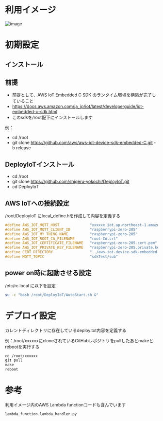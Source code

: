 # 利用イメージ


![image](https://user-images.githubusercontent.com/12773136/45201856-e07c5400-b2b1-11e8-9e1c-a6eeca8dd0ac.png)

# 初期設定

## インストール

## 前提

- 前提として、AWS IoT Embedded C SDK のランタイム環境を構築が完了していること
- https://docs.aws.amazon.com/ja_jp/iot/latest/developerguide/iot-embedded-c-sdk.html
- このsdkを/root配下にインストールします

例：
- cd /root
- git clone https://github.com/aws/aws-iot-device-sdk-embedded-C.git -b release

## DeployIoTインストール

- cd /root
- git clone https://github.com/shigeru-yokochi/DeployIoT.git
- cd DeployIoT


## AWS IoTへの接続設定

/root/DeployIoT にlocal_define.hを作成して内容を定義する

```c
#define AWS_IOT_MQTT_HOST              "xxxxxx.iot.ap-northeast-1.amazonaws.com"	//AWS IoTのエンドポイント
#define AWS_IOT_MQTT_CLIENT_ID         "raspberrypi-zero-205"						//クライアントID(AWS_IOT_MY_THING_NAMEと同じ)
#define AWS_IOT_MY_THING_NAME 	       "raspberrypi-zero-205"						//AWS IoTへ登録したThings名
#define AWS_IOT_ROOT_CA_FILENAME       "root-CA.crt"								//ルート証明書ファイル名
#define AWS_IOT_CERTIFICATE_FILENAME   "raspberrypi-zero-205.cert.pem"				//デバイス証明書ファイル名
#define AWS_IOT_PRIVATE_KEY_FILENAME   "raspberrypi-zero-205.private.key"			//プライベートキーファイル名
#define CERT_DIRECTORY	               "../aws-iot-device-sdk-embedded-C/certs"		//aws-iot-device-sdk-embedded-C/certsへの相対パス"
#define MQTT_TOPIC                     "sdkTest/sub"                                //MQTTトピックス名
```


## power on時に起動させる設定

/etc/rc.local に以下を設定　

```sh
su -c "bash /root/DeployIoT/AutoStart.sh &"
```

# デプロイ設定

カレントディレクトリに存在しているdeploy.txt内容を定義する

例：/root/xxxxxxにcloneされているGitHubレポジトリをpullしたあとmakeとrebootを実行する

```txt
cd /root/xxxxxx
git pull
make
reboot
```

# 参考

利用イメージ内のAWS Lambda functionコードも含んでいます

```
lambda_function.lambda_handler.py
```
